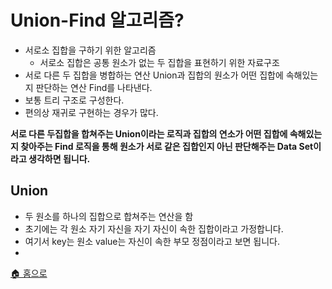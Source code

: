 # Union-Find 알고리즘?
- 서로소 집합을 구하기 위한 알고리즘
  - 서로소 집합은 공통 원소가 없는 두 집합을 표현하기 위한 자료구조
- 서로 다른 두 집합을 병합하는 연산 Union과 집합의 원소가 어떤 집합에 속해있는지 판단하는 연산 Find를 나타낸다.
- 보통 트리 구조로 구성한다.
- 편의상 재귀로 구현하는 경우가 많다.

**서로 다른 두집합을 합쳐주는 Union이라는 로직과 집합의 연소가 어떤 집합에 속해있는지 찾아주는 Find 로직을 통해 원소가 서로 같은 집합인지 아닌 판단해주는 Data Set이라고 생각하면 됩니다.**

## Union
- 두 원소를 하나의 집합으로 합쳐주는 연산을 함
- 초기에는 각 원소 자기 자신을 자기 자신이 속한 집합이라고 가정합니다.
- 여기서 key는 원소 value는 자신이 속한 부모 정점이라고 보면 됩니다.
- 


[🏠 홈으로](/README.md) 
